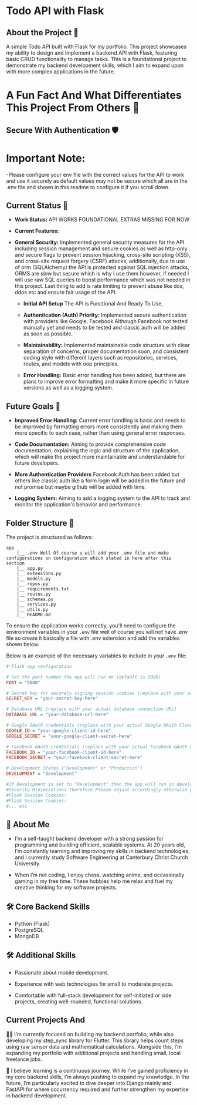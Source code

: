 # Todo API with Flask

## About the Project 📂
A simple Todo API built with Flask for my portfolio. This project showcases my ability to design and implement a backend API with Flask, 
featuring basic CRUD functionality to manage tasks. This is a foundational project to demonstrate my backend development skills, which I aim to expand upon with more complex applications in the future.

# A Fun Fact And What Differentiates This Project From Others 🤣
## Secure With Authentication 🛡️


# Important Note: 
-Please configure your env file with the correct values for the API to work and use it securely as default values may not be secure which all are in the .env file and shown in this readme to configure it if you scroll down.

## Current Status 🔄
- **Work Status:** API WORKS FOUNDATIONAL EXTRAS MISSING FOR NOW
- **Current Features:**
- **General Security:** Implemented general security measures for the API including session management and secure cookies as well as http-only and secure flags to prevent session hijacking, cross-site scripting (XSS), and cross-site request forgery (CSRF) attacks, additionally, due to use of orm (SQLAlchemy) the API is protected against SQL injection attacks, ORMS are slow but secure which is why I use them however, if needed I will use raw SQL queries to boost performance which was not needed in this project. Last thing to add is rate limiting to prevent abuse like dos, ddos etc and ensure fair usage of the API.



  - **Initial API Setup** The API is Functional And Ready To Use, 

  - **Authentication (Auth) Priority:** Implemented secure authentication with providers like Google, Facebook Although Facebook not tested manually yet and needs to be tested  and classic auth will be added as soon as possible.

  - **Maintainability:** Implemented maintainable code structure with clear separation of concerns, proper documentation soon, and consistent coding style with different layers such as repositories, services, routes, and models with oop principles.

  - **Error Handling:** Basic error handling has been added, but there are plans to improve error formatting and make it more specific in future versions as well as a logging system.


## Future Goals 🔮
- **Improved Error Handling:** Current error handling is basic and needs to be improved by formatting errors more consistently and making them more specific to each case, rather than using general error responses.
- **Code Documentation:** Aiming to provide comprehensive code documentation, explaining the logic and structure of the application, which will make the project more maintainable and understandable for future developers.

- **More Authentication Providers** Facebook Auth has been added but others like classic auth like a form login will be added in the future and not promise but maybe github will be added with time.

- **Logging System:** Aiming to add a logging system to the API to track and monitor the application's behavior and performance.

## Folder Structure 📁

The project is structured as follows:

```
app
    |__ .env Well Of course u will add your .env file and make configurations on configuration which stated in here after this section
    |__ app.py
    |__ extensions.py
    |__ models.py
    |__ repos.py
    |__ requirements.txt
    |__ routes.py
    |__ schemas.py
    |__ services.py
    |__ utils.py
    |__ README.md
```    

To ensure the application works correctly, you'll need to configure the environment variables in your `.env` file well of course you will not have .env file so create it basically a file with .env extension and add the variables shown below. 

Below is an example of the necessary variables to include in your `.env` file:

```ini
# Flask app configuration

# Set the port number the app will run on (default is 5000)
PORT = "5000"

# Secret key for securely signing session cookies (replace with your own secret key)
SECRET_KEY = "your-secret-key-here"

# Database URL (replace with your actual database connection URL)
DATABASE_URL = "your-database-url-here"

# Google OAuth credentials (replace with your actual Google OAuth Client ID and Secret)
GOOGLE_ID = "your-google-client-id-here"
GOOGLE_SECRET = "your-google-client-secret-here"

# Facebook OAuth credentials (replace with your actual Facebook OAuth Client ID and Secret)
FACEBOOK_ID = "your-facebook-client-id-here"
FACEBOOK_SECRET = "your-facebook-client-secret-here"

# Development Status ("Development" or "Production")
DEVELOPMENT = "Development"

#If Development is set to "Development" then the app will run in development mode
#Security Minimizations Therefore Please adjust accordingly otherwise you are very vulnerable:
#Flask Session Cookies:
#Flask Session Cookies:
#... etc
```

## 🚀 About Me
 * I’m a self-taught backend developer with a strong passion for programming and building efficient, scalable systems. At 20 years old, I’m constantly learning and improving my skills in backend technologies, and I currently study Software Engineering  at Canterbury Christ Church University.

* When I’m not coding, I enjoy chess, watching anime, and occasionally gaming in my free time. These hobbies help me relax and fuel my creative thinking for my software projects.



## 🛠 Core Backend Skills
* Python (Flask)
* PostgreSQL
* MongoDB
## 🛠 Additional Skills

* Passionate about mobile development.

* Experience with web technologies for small to moderate projects.

* Comfortable with full-stack development for self-initiated or side projects, creating well-rounded, functional solutions.


## Current Projects And 
👩‍💻 I’m currently focused on building my backend portfolio, while also developing my step_sync library for Flutter. This library helps count steps using raw sensor data and mathematical calculations. Alongside this, I’m expanding my portfolio with additional projects and handling small, local freelance jobs.

🧠 I believe learning is a continuous journey. While I’ve gained proficiency in my core backend skills, I’m always pushing to expand my knowledge. In the future, I’m particularly excited to dive deeper into Django mainly and FastAPI for where cocurrency required and further strengthen my expertise in backend development.  